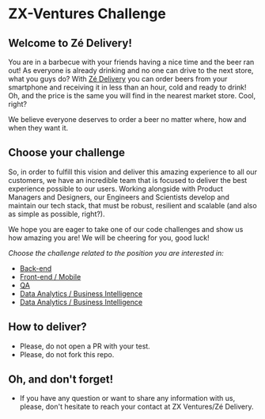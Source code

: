 # ZX-Ventures Challenge

## Welcome to Zé Delivery!

You are in a barbecue with your friends having a nice time and the beer ran out! As everyone is already drinking and no one can drive to the next store, what you guys do? With [Zé Delivery](https://ze.delivery) you can order beers from your smartphone and receiving it in less than an hour, cold and ready to drink! Oh, and the price is the same you will find in the nearest market store. Cool, right? 

We believe everyone deserves to order a beer no matter where, how and when they want it. 

## Choose your challenge

So, in order to fulfill this vision and deliver this amazing experience to all our customers, we have an incredible team that is focused to deliver the best experience possible to our users. Working alongside with Product Managers and Designers, our Engineers and Scientists develop and maintain our tech stack, that must be robust, resilient and scalable (and also as simple as possible, right?).

We hope you are eager to take one of our code challenges and show us how amazing you are! We will be cheering for you, good luck!

*Choose the challenge related to the position you are interested in:*

- [Back-end](backend.md)
- [Front-end / Mobile](frontend-mobile.md)
- [QA](qa.md)
- [Data Analytics / Business Intelligence](data-bi.md)
- [Data Analytics / Business Intelligence](data-science.md)

## How to deliver?

* Please, do not open a PR with your test.
* Please, do not fork this repo.

## Oh, and don't forget!

* If you have any question or want to share any information with us, please, don't hesitate to reach your contact at ZX Ventures/Zé Delivery.

